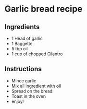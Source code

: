 # Garlic bread recipe


## Ingredients

- 1 Head of garlic
- 1 Baggette
- 5 tbp oil
- 1 cup of chopped Cilantro



## Instructions

- Mince garlic
- Mix all ingredient with oil
- Spread on the bread
- Toast in the oven
- enjoy!
